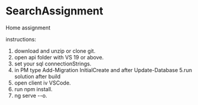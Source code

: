 # SearchAssignment
Home assignment

instructions:
1. download and unzip or clone git.
2. open api folder with VS 19 or above.
3. set your sql connectionStrings.
4. in PM type Add-Migration InitialCreate and after Update-Database
5.run solution after build
6. open client iv VSCode.
7. run npm install.
8. ng serve --o.

